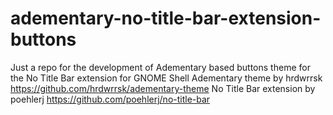 # adementary-no-title-bar-extension-buttons
Just a repo for the development of Adementary based buttons theme for the No Title Bar extension for GNOME Shell
Adementary theme by hrdwrrsk https://github.com/hrdwrrsk/adementary-theme
No Title Bar extension by poehlerj https://github.com/poehlerj/no-title-bar
